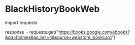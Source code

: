 # BlackHistoryBookWeb
import requests

response = requests.get("https://books.google.com/ebooks?&dq=holmes&as_brr=4&source=webstore_bookcard")
